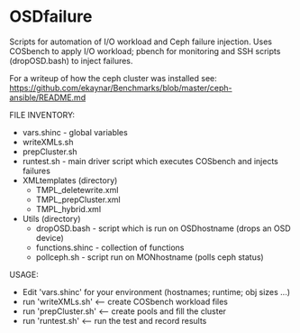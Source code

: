 # OSDfailure
Scripts for automation of I/O workload and Ceph failure injection.
Uses COSbench to apply I/O workload; pbench for monitoring and SSH
scripts (dropOSD.bash) to inject failures.

For a writeup of how the ceph cluster was installed see:
 https://github.com/ekaynar/Benchmarks/blob/master/ceph-ansible/README.md


FILE INVENTORY:
* vars.shinc - global variables
* writeXMLs.sh
* prepCluster.sh
* runtest.sh - main driver script which executes COSbench and injects failures
* XMLtemplates (directory)
  * TMPL_deletewrite.xml
  * TMPL_prepCluster.xml
  * TMPL_hybrid.xml
* Utils (directory)
  * dropOSD.bash - script which is run on OSDhostname (drops an OSD device)
  * functions.shinc - collection of functions
  * pollceph.sh - script run on MONhostname (polls ceph status)


USAGE:
* Edit 'vars.shinc' for your environment (hostnames; runtime; obj sizes ...)
* run 'writeXMLs.sh'    <-- create COSbench workload files
* run 'prepCluster.sh'    <-- create pools and fill the cluster
* run 'runtest.sh'    <-- run the test and record results
